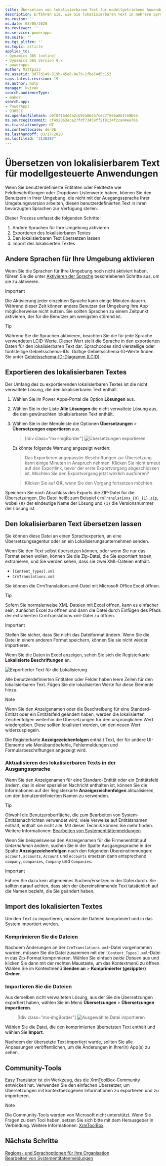```yaml
---
title: Übersetzen von lokalisierbarem Text für modellgetriebene Anwendungen | MicrosoftDocs
description: Erfahren Sie, wie Sie lokalisierbaren Text in mehrere Sprachen übersetzen lassen können.
ms.custom: ''
ms.date: 03/05/2020
ms.reviewer: ''
ms.service: powerapps
ms.suite: ''
ms.tgt_pltfrm: ''
ms.topic: article
applies_to:
- Dynamics 365 (online)
- Dynamics 365 Version 9.x
- powerapps
author: Mattp123
ms.assetid: 3d77d149-819b-45e6-8e70-1fbe54d5c153
caps.latest.revision: 19
ms.author: matp
manager: kvivek
search.audienceType:
- maker
search.app:
- PowerApps
- D365CE
ms.openlocfilehash: d0f8f154d4a2cb92a062b7ce37f9e6a0b17e9b6b
ms.sourcegitcommit: cf492063eca27fdf73459ff2f9134f2ca04ee766
ms.translationtype: HT
ms.contentlocale: de-DE
ms.lasthandoff: 03/17/2020
ms.locfileid: "3136387"
---
```

# <a name="translate-localizable-text-for-model-driven-apps"></a>Übersetzen von lokalisierbarem Text für modellgesteuerte Anwendungen

Wenn Sie benutzerdefinierte Entitäten oder Feldtexte wie Feldbeschriftungen oder Dropdown-Listenwerte haben, können Sie den Benutzern in Ihrer Umgebung, die nicht mit der Ausgangssprache Ihrer Umgebungsversion arbeiten, diesen benutzerdefinierten Text in ihren bevorzugten Sprachen zur Verfügung stellen. 

Dieser Prozess umfasst die folgenden Schritte:
1. Andere Sprachen für Ihre Umgebung aktivieren
2. Exportieren des lokalisierbaren Textes
3. Den lokalisierbaren Text übersetzen lassen
4. Import des lokalisierten Textes

## <a name="enable-other-languages-for-your-environment"></a>Andere Sprachen für Ihre Umgebung aktivieren

Wenn Sie die Sprachen für Ihre Umgebung noch nicht aktiviert haben, führen Sie die unter [Aktivieren der Sprache](https://docs.microsoft.com/dynamics365/customer-engagement/admin/enable-languages) beschriebenen Schritte aus, um sie zu aktivieren.

> [!IMPORTANT]
> Die Aktivierung jeder einzelnen Sprache kann einige Minuten dauern. Während dieser Zeit können andere Benutzer der Umgebung Ihre App möglicherweise nicht nutzen. Sie sollten Sprachen zu einem Zeitpunkt aktivieren, der für die Benutzer am wenigsten störend ist.

> [!TIP]
> Während Sie die Sprachen aktivieren, beachten Sie die für jede Sprache verwendeten LCID-Werte. Dieser Wert stellt die Sprache in den exportierten Daten für den lokalisierbaren Text dar. Sprachcodes sind vierstellige oder fünfstellige Gebietsschema-IDs. Gültige Gebietsschema-ID-Werte finden Sie unter [Gebietsschema-ID-Diagramm (LCID)](https://go.microsoft.com/fwlink/?LinkId=122128).

## <a name="export-the-localizable-text"></a>Exportieren des lokalisierbaren Textes

Der Umfang des zu exportierenden lokalisierbaren Textes ist die nicht verwaltete Lösung, die den lokalisierbaren Text enthält.

<!-- [!INCLUDE [cc_navigate-solution-from-powerapps-portal](../../includes/cc_navigate-solution-from-powerapps-portal.md)] -->

1. Wählen Sie im Power Apps-Portal die Option **Lösungen** aus.

2. Wählen Sie in der Liste **Alle Lösungen** die nicht verwaltete Lösung aus, die den gewünschten lokalisierbaren Text enthält.

3. Wählen Sie in der Menüleiste die Optionen **Übersetzungen** > **Übersetzungen exportieren** aus. 

    > [!div class="mx-imgBorder"] 
    > ![Übersetzungen exportieren](media/export-localizable-text.png "Exportieren von Übersetzungen")

    Es könnte folgende Warnung angezeigt werden:
    > Das Exportieren angepasster Beschriftungen zur Übersetzung kann einige Minuten in Anspruch nehmen. Klicken Sie nicht erneut auf den Exportlink, bevor der erste Exportvorgang abgeschlossen ist. Möchten Sie den Exportvorgang jetzt wirklich ausführen?
    
    > Klicken Sie auf **OK**, wenn Sie den Vorgang fortsetzen möchten.

Speichern Sie nach Abschluss des Exports die ZIP-Datei für die Übersetzungen. Die Datei heißt zum Beispiel `CrmTranslations_{0}_{1}.zip`, wobei `{0}` der eindeutige Name der Lösung und `{1}` die Versionsnummer der Lösung ist.

## <a name="get-the-localizable-text-translated"></a>Den lokalisierbaren Text übersetzen lassen

Sie können diese Datei an einen Sprachexperten, an eine Übersetzungsagentur oder an ein Lokalisierungsunternehmen senden.

Wenn Sie den Text selbst übersetzen können, oder wenn Sie nur das Format sehen wollen, können Sie die Zip-Datei, die Sie exportiert haben, extrahieren, und Sie werden sehen, dass sie zwei XML-Dateien enthält. 
 - `[Content_Types].xml`
 - `CrmTranslations.xml`

Sie können die CrmTranslations.xml-Datei mit Microsoft Office Excel öffnen.

> [!TIP]
> Sofern Sie normalerweise XML-Dateien mit Excel öffnen, kann es einfacher sein, zunächst Excel zu öffnen und dann die Datei durch Einfügen des Pfads der extrahierten CrmTranslations.xml-Datei zu öffnen.

> [!IMPORTANT]
> Stellen Sie sicher, dass Sie nicht das Dateiformat ändern. Wenn Sie die Datei in einem anderen Format speichern, können Sie sie nicht wieder importieren.

Wenn Sie die Daten in Excel anzeigen, sehen Sie sich die Registerkarte **Lokalisierte Beschriftungen** an.

![Exportierter Text für die Lokalisierung](media/localized-labels-tab-exported-languages.png "Exportierter Text für die Lokalisierung")

Alle benutzerdefinierten Entitäten oder Felder haben leere Zellen für den lokalisierbaren Text. Fügen Sie die lokalisierten Werte für diese Elemente hinzu.

> [!NOTE]
> Wenn Sie den Anzeigenamen oder die Beschreibung für eine Standard-Entität oder ein Entitätsfeld geändert haben, werden die lokalisierten Zeichenfolgen weiterhin die Übersetzungen für den ursprünglichen Wert wiedergeben. Diese sollten lokalisiert werden, um den neuen Wert widerzuspiegeln.

Die Registerkarte **Anzeigezeichenfolgen** enthält Text, der für andere UI-Elemente wie Menübandbefehle, Fehlermeldungen und Formularbeschriftungen angezeigt wird.

### <a name="updating-localizable-text-in-the-base-language"></a>Aktualisieren des lokalisierbaren Texts in der Ausgangssprache

Wenn Sie den Anzeigenamen für eine Standard-Entität oder ein Entitätsfeld ändern, das in einer speziellen Nachricht enthalten ist, können Sie die Informationen auf der Registerkarte **Anzeigezeichenfolgen** aktualisieren, um den benutzerdefinierten Namen zu verwenden.

> [!TIP]
> Obwohl die Benutzeroberfläche, die zum Bearbeiten von System-Entitätsnachrichten verwendet wird, viele Verweise auf Entitätsnamen enthält, enthält sie nicht alle. Mit dieser Technik können Sie mehr finden. Weitere Informationen: [Bearbeiten von Systementitätenmeldungen](../common-data-service/edit-system-entity-messages.md)

Wenn Sie beispielsweise den Anzeigenamen für die Firmenentität auf *Unternehmen* ändern, suchen Sie in der Spalte Ausgangssprache in der Spalte  **Anzeigezeichenfolgen** nach den folgenden Übereinstimmungen: `account`, `accounts`, `Account` und `Accounts` ersetzen dann entsprechend `company`, `companies`, `Company` und `Companies`.

> [!IMPORTANT]
> Führen Sie dazu kein allgemeines Suchen/Ersetzen in der Datei durch. Sie sollten darauf achten, dass sich der übereinstimmende Text tatsächlich auf die Namen bezieht, die Sie geändert haben.


## <a name="import-the-localized-text"></a>Import des lokalisierten Textes
Um den Text zu importieren, müssen die Dateien komprimiert und in das System importiert werden.

### <a name="compress-the-files"></a>Komprimieren Sie die Dateien

Nachdem Änderungen an der `CrmTranslations.xml`-Datei vorgenommen wurden, müssen Sie die Datei zusammen mit der `[Content_Types].xml`-Datei in das Zip-Format komprimieren. Wählen Sie einfach *beide Dateien* aus und klicken Sie dann mit der rechten Maustaste, um das Kontextmenü zu öffnen. Wählen Sie im Kontextmenü **Senden an** > **Komprimierter (gezippter) Ordner**.

### <a name="import-the-files"></a>Importieren Sie die Dateien

Aus derselben nicht verwalteten Lösung, aus der Sie die Übersetzungen exportiert haben, wählen Sie im Menü **Übersetzungen** > **Übersetzungen importieren**. 

<!-- ![Import translations](media/import-translations.png) -->

> [!div class="mx-imgBorder"] 
> ![Ausgewählte Datei importieren](media/import-translated-text-dialog.png "Importieren von lokalisiertem Text")

Wählen Sie die Datei, die den komprimierten übersetzten Text enthält und wählen Sie **Import**.

Nachdem der übersetzte Text importiert wurde, sollten Sie alle Anpassungen veröffentlichen, um die Änderungen in Ihrer(n) App(s) zu sehen.

## <a name="community-tools"></a>Community-Tools

[Easy Translator](https://www.xrmtoolbox.com/plugins/MsCrmTools.Translator/) ist ein Werkzeug, das die XrmToolBox-Community entwickelt hat. Verwenden Sie den einfachen Übersetzer, um Übersetzungen mit kontextbezogenen Informationen zu exportieren und zu importieren. 

> [!NOTE]
> Die Community-Tools werden von Microsoft nicht unterstützt.
> Wenn Sie Fragen zu dem Tool haben, setzen Sie sich bitte mit dem Herausgeber in Verbindung. Weitere Informationen: [XrmToolBox](https://www.xrmtoolbox.com).


## <a name="next-steps"></a>Nächste Schritte
[Regions- und Sprachoptionen für Ihre Organisation](https://docs.microsoft.com/dynamics365/customer-engagement/admin/enable-languages)<br />
[Bearbeiten von Systementitätenmeldungen](../common-data-service/edit-system-entity-messages.md)
